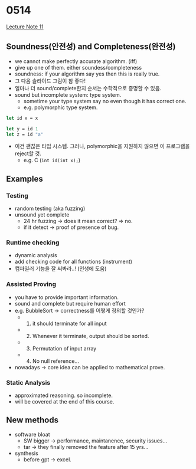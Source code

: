 # 0514

[Lecture Note 11](../lecture-notes/Lecture%2011%20Information%20Security.pdf)

## Soundness(안전성) and Completeness(완전성)

- we cannot make perfectly accurate algorithm. (iff)
- give up one of them. either soundess/completeness
- soundness: if your algorithm say yes then this is really true.
- 그 다음 슬라이드 그림이 참 좋다!
- 얼마나 더 sound/complete한지 순서는 수학적으로 증명할 수 있음.
- sound but incomplete system: type system.
  - sometime your type system say no even though it has correct one.
  - e.g. polymorphic type system.

```ocaml
let id x = x

let y = id 1
let z = id "a"
```

- 이건 괜찮은 타입 시스템. 그러나, polymorphic을 지원하지 않으면 이 프로그램을 reject할 것.
  - e.g. C (`int id(int x);`)

## Examples

### Testing

- random testing (aka fuzzing)
- unsound yet complete
  - 24 hr fuzzing -> does it mean correct? => no.
  - if it detect -> proof of presence of bug. 

### Runtime checking

- dynamic analysis
- add checking code for all functions (instrument)
- 컴파일러 기능을 잘 써봐라..! (인생에 도움)

### Assisted Proving

- you have to provide important information.
- sound and complete but require human effort
- e.g. BubbleSort -> correctness를 어떻게 정의할 것인가?
  - 1. it should terminate for all input
  - 2. Whenever it terminate, output should be sorted.
  - 3. Permutation of input array
  - 4. No null reference...
- nowadays -> core idea can be applied to mathematical prove.

### Static Analysis

- approximated reasoning. so incomplete.
- will be covered at the end of this course.

## New methods

- software bloat
  - SW bigger -> performance, maintanence, security issues...
  - tar -> they finally removed the feature after 15 yrs...
- synthesis
  - before gpt -> excel.